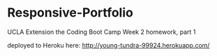 # Responsive-Portfolio

UCLA Extension the Coding Boot Camp
Week 2 homework, part 1

deployed to Heroku here:
http://young-tundra-99924.herokuapp.com/
